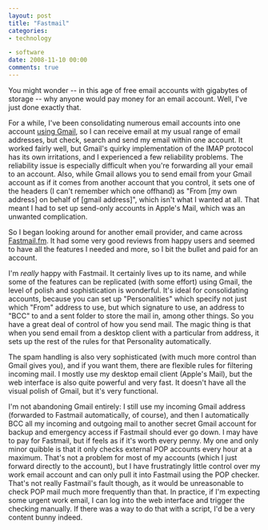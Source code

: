 ```yaml
---
layout: post
title: "Fastmail"
categories:
- technology

- software
date: 2008-11-10 00:00
comments: true
---
```


<p>You might wonder -- in this age of free email accounts with gigabytes of storage -- why anyone would pay money for an email account. Well, I've just done exactly that.</p>

<p>For a while, I've been consolidating numerous email accounts into one account <a href="http://www.rousette.org.uk/blog/archives/gmail-email-consolidation/">using Gmail</a>, so I can receive email at my usual range of email addresses, but check, search and send my email within one account. It worked fairly well, but Gmail's quirky implementation of the IMAP protocol has its own irritations, and I experienced a few reliability problems. The reliability issue is especially difficult when you're forwarding all your email to an account. Also, while Gmail allows you to send email from your Gmail account as if it comes from another account that you control, it sets one of the headers (I can't remember which one offhand) as "From [my own address] on behalf of [gmail address]", which isn't what I wanted at all. That meant I had to set up send-only accounts in Apple's Mail, which was an unwanted complication.</p>

<p>So I began looking around for another email provider, and came across <a href="https://www.fastmail.fm/">Fastmail.fm</a>. It had some very good reviews from happy users and seemed to have all the features I needed and more, so I bit the bullet and paid for an account.</p>

<p>I'm <em>really</em> happy with Fastmail. It certainly lives up to its name, and while some of the features can be replicated (with some effort) using Gmail, the level of polish and sophistication is wonderful. It's ideal for consolidating accounts, because you can set up "Personalities" which specify not just which "From" address to use, but which signature to use, an address to "BCC" to and a sent folder to store the mail in, among other things. So you have a great deal of control of how you send mail. The magic thing is that when you send email from a desktop client with a particular from address, it sets up the rest of the rules for that Personality automatically.</p>

<p>The spam handling is also very sophisticated (with much more control than Gmail gives you), and if you want them, there are flexible rules for filtering incoming mail. I mostly use my desktop email client (Apple's Mail), but the web interface is also quite powerful and very fast. It doesn't have all the visual polish of Gmail, but it's very functional.</p>

<p>I'm not abandoning Gmail entirely: I still use my incoming Gmail address (forwarded to Fastmail automatically, of course), and then I automatically BCC all my incoming and outgoing mail to another secret Gmail account for backup and emergency access if Fastmail should ever go down. I may have to pay for Fastmail, but if feels as if it's worth every penny. My one and only minor quibble is that it only checks external POP accounts every hour at a maximum. That's not a problem for most of my accounts (which I just forward directly to the account), but I have frustratingly little control over my work email account and can only pull it into Fastmail using the POP checker. That's not really Fastmail's fault though, as it would be unreasonable to check POP mail much more frequently than that. In practice, if I'm expecting some urgent work email, I can log into the web interface and trigger the checking manually. If there was a way to do that with a script, I'd be a very content bunny indeed.</p>


